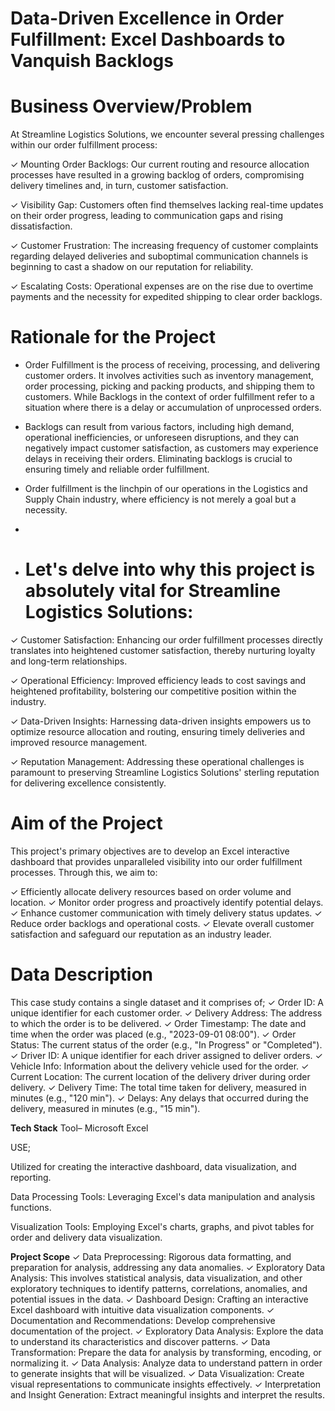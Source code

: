 # Data-Driven Excellence in Order Fulfillment: Excel Dashboards to Vanquish Backlogs

# Business Overview/Problem
At Streamline Logistics Solutions, we encounter several pressing challenges within our order fulfillment process:
 
✓ Mounting Order Backlogs: Our current routing and resource allocation processes have resulted in a growing backlog of orders, compromising delivery timelines and, in turn, customer satisfaction.
 
✓ Visibility Gap: Customers often find themselves lacking real-time updates on their order progress, leading to communication gaps and rising dissatisfaction.
 
✓ Customer Frustration: The increasing frequency of customer complaints regarding delayed deliveries and suboptimal communication channels is beginning to cast a shadow on our reputation for reliability.
 
✓ Escalating Costs: Operational expenses are on the rise due to overtime payments and the necessity for expedited shipping to clear order backlogs.

# Rationale for the Project
- Order Fulfillment is the process of receiving, processing, and delivering customer orders. It involves activities such as inventory management, order processing, picking and packing products, and shipping them to customers. While Backlogs in the context of order fulfillment refer to a situation where there is a delay or accumulation of unprocessed orders. 

- Backlogs can result from various factors, including high demand, operational inefficiencies, or unforeseen disruptions, and they can negatively impact customer satisfaction, as customers may experience delays in receiving their orders. Eliminating backlogs is crucial to ensuring timely and reliable order fulfillment.

- Order fulfillment is the linchpin of our operations in the Logistics and Supply Chain industry, where efficiency is not merely a goal but a necessity.
-
- # Let's delve into why this project is absolutely vital for Streamline Logistics Solutions:
 ✓ Customer Satisfaction: Enhancing our order fulfillment processes directly translates into heightened customer satisfaction, thereby nurturing loyalty and long-term relationships.
 
✓ Operational Efficiency: Improved efficiency leads to cost savings and heightened profitability, bolstering our competitive position within the industry.
 
✓ Data-Driven Insights: Harnessing data-driven insights empowers us to optimize resource allocation and routing, ensuring timely deliveries and improved resource management.
 
✓ Reputation Management: Addressing these operational challenges is paramount to preserving Streamline Logistics Solutions' sterling reputation for delivering excellence consistently.

# Aim of the Project
This project's primary objectives are to develop an Excel interactive dashboard that provides unparalleled visibility into our order fulfillment processes. Through this, we aim to:
 
✓ Efficiently allocate delivery resources based on order volume and location.
✓ Monitor order progress and proactively identify potential delays.
✓ Enhance customer communication with timely delivery status updates.
✓ Reduce order backlogs and operational costs.
✓ Elevate overall customer satisfaction and safeguard our reputation as an industry leader.

# Data Description
This case study contains a single dataset and it comprises of;
 ✓ Order ID: A unique identifier for each customer order.
✓ Delivery Address: The address to which the order is to be delivered.
✓ Order Timestamp: The date and time when the order was placed (e.g., "2023-09-01 08:00").
✓ Order Status: The current status of the order (e.g., "In Progress" or "Completed").
✓ Driver ID: A unique identifier for each driver assigned to deliver orders.
✓ Vehicle Info: Information about the delivery vehicle used for the order.
✓ Current Location: The current location of the delivery driver during order delivery.
✓ Delivery Time: The total time taken for delivery, measured in minutes (e.g., "120 min").
✓ Delays: Any delays that occurred during the delivery, measured in minutes (e.g., "15 min").

**Tech Stack**
Tool– Microsoft Excel

USE;

Utilized for creating the interactive dashboard, data visualization, and reporting.

Data Processing Tools: Leveraging Excel's data manipulation and analysis functions.

Visualization Tools: Employing Excel's charts, graphs, and pivot tables for order and delivery data visualization.

**Project Scope**
 ✓ Data Preprocessing: Rigorous data formatting, and preparation for analysis, addressing any data anomalies.
✓ Exploratory Data Analysis: This involves statistical analysis, data visualization, and other exploratory techniques to identify patterns, correlations, anomalies, and potential issues in the data.
✓ Dashboard Design: Crafting an interactive Excel dashboard with intuitive data visualization components.
✓ Documentation and Recommendations: Develop comprehensive documentation of the project.
✓ Exploratory Data Analysis: Explore the data to understand its characteristics and discover patterns.
✓ Data Transformation: Prepare the data for analysis by transforming, encoding, or normalizing it.
✓ Data Analysis: Analyze data to understand pattern in order to generate insights that will be visualized.
✓ Data Visualization: Create visual representations to communicate insights effectively.
✓ Interpretation and Insight Generation: Extract meaningful insights and interpret the results.
